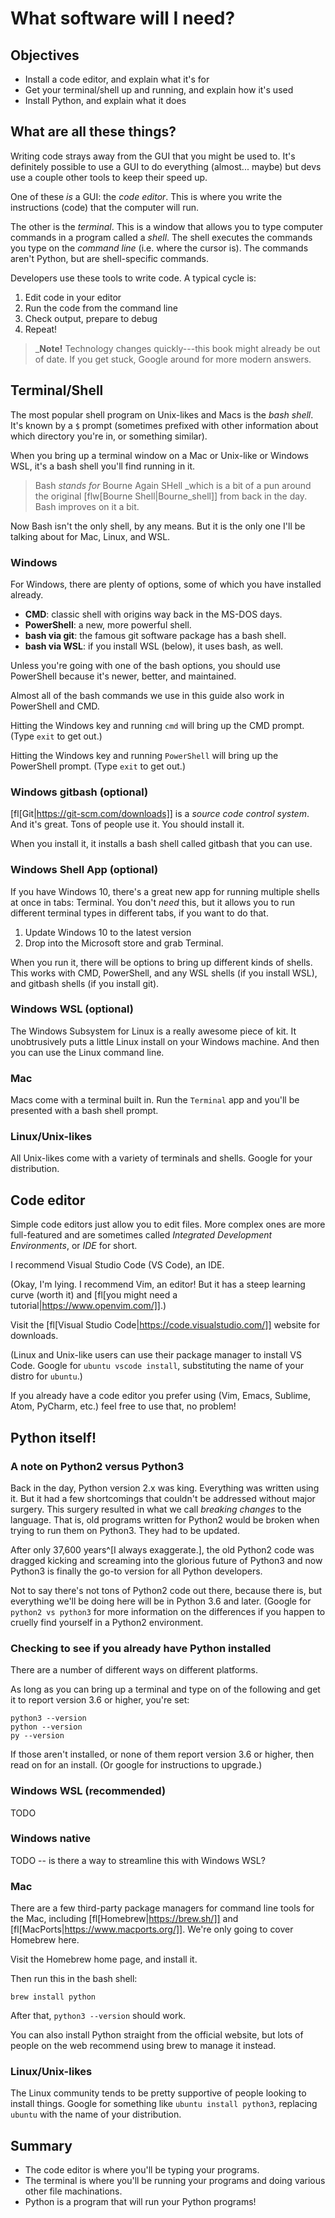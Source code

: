 <!--
vim: ts=4:sw=4:nosi:et:tw=72:spell:nojs
-->

# What software will I need?

## Objectives

* Install a code editor, and explain what it's for
* Get your terminal/shell up and running, and explain how it's used
* Install Python, and explain what it does

## What are all these things?

Writing code strays away from the GUI that you might be used to. It's
definitely possible to use a GUI to do everything (almost... maybe) but
devs use a couple other tools to keep their speed up.

One of these _is_ a GUI: the _code editor_. This is where you write the
instructions (code) that the computer will run.

The other is the _terminal_. This is a window that allows you to type
computer commands in a program called a _shell_. The shell executes the
commands you type on the _command line_ (i.e. where the cursor is). The
commands aren't Python, but are shell-specific commands.

Developers use these tools to write code. A typical cycle is:

1. Edit code in your editor
2. Run the code from the command line
3. Check output, prepare to debug
4. Repeat!

> _**Note!** Technology changes quickly---this book might already be out
> of date. If you get stuck, Google around for more modern answers.

## Terminal/Shell

The most popular shell program on Unix-likes and Macs is the _bash
shell_. It's known by a `$` prompt (sometimes prefixed with other
information about which directory you're in, or something similar).

When you bring up a terminal window on a Mac or Unix-like or Windows
WSL, it's a bash shell you'll find running in it.

> Bash _stands for_ Bourne Again SHell _which is a bit of a pun around
> the original [flw[Bourne Shell|Bourne_shell]] from back in the day.
> Bash improves on it a bit.

Now Bash isn't the only shell, by any means. But it is the only one I'll
be talking about for Mac, Linux, and WSL.

### Windows

For Windows, there are plenty of options, some of which you have
installed already.

* **CMD**: classic shell with origins way back in the MS-DOS days.
* **PowerShell**: a new, more powerful shell.
* **bash via git**: the famous git software package has a bash shell.
* **bash via WSL**: if you install WSL (below), it uses bash, as well.

Unless you're going with one of the bash options, you should use
PowerShell because it's newer, better, and maintained.

Almost all of the bash commands we use in this guide also work in
PowerShell and CMD.

Hitting the Windows key and running `cmd` will bring up the CMD prompt.
(Type `exit` to get out.)

Hitting the Windows key and running `PowerShell` will bring up the
PowerShell prompt. (Type `exit` to get out.)

### Windows gitbash (optional)

[fl[Git|https://git-scm.com/downloads]] is a _source code control
system_. And it's great. Tons of people use it. You should install it.

When you install it, it installs a bash shell called gitbash that you
can use.




### Windows Shell App (optional)

If you have Windows 10, there's a great new app for running multiple
shells at once in tabs: Terminal. You don't _need_ this, but it allows
you to run different terminal types in different tabs, if you want to do
that.

1. Update Windows 10 to the latest version
2. Drop into the Microsoft store and grab Terminal.

When you run it, there will be options to bring up different kinds of
shells. This works with CMD, PowerShell, and any WSL shells (if you
install WSL), and gitbash shells (if you install git).

### Windows WSL (optional)

The Windows Subsystem for Linux is a really awesome piece of kit. It
unobtrusively puts a little Linux install on your Windows machine. And
then you can use the Linux command line.


### Mac

Macs come with a terminal built in. Run the `Terminal` app and you'll be
presented with a bash shell prompt.

### Linux/Unix-likes

All Unix-likes come with a variety of terminals and shells. Google for
your distribution.

## Code editor

Simple code editors just allow you to edit files. More complex ones are
more full-featured and are sometimes called _Integrated Development
Environments_, or _IDE_ for short.

I recommend Visual Studio Code (VS Code), an IDE.

(Okay, I'm lying. I recommend Vim, an editor! But it has a steep
learning curve (worth it) and [fl[you might need a
tutorial|https://www.openvim.com/]].)

Visit the [fl[Visual Studio Code|https://code.visualstudio.com/]]
website for downloads.

(Linux and Unix-like users can use their package manager to install VS
Code. Google for `ubuntu vscode install`, substituting the name of your
distro for `ubuntu`.)

If you already have a code editor you prefer using (Vim, Emacs, Sublime,
Atom, PyCharm, etc.) feel free to use that, no problem!

## Python itself!

### A note on Python2 versus Python3

Back in the day, Python version 2.x was king. Everything was written
using it. But it had a few shortcomings that couldn't be addressed
without major surgery. This surgery resulted in what we call _breaking
changes_ to the language. That is, old programs written for Python2
would be broken when trying to run them on Python3. They had to be
updated.

After only 37,600 years^[I always exaggerate.], the old Python2 code was
dragged kicking and screaming into the glorious future of Python3 and
now Python3 is finally the go-to version for all Python developers.

Not to say there's not tons of Python2 code out there, because there is,
but everything we'll be doing here will be in Python 3.6 and later.
(Google for `python2 vs python3` for more information on the differences
if you happen to cruelly find yourself in a Python2 environment.

### Checking to see if you already have Python installed

There are a number of different ways on different platforms.

As long as you can bring up a terminal and type on of the following and
get it to report version 3.6 or higher, you're set:

```
python3 --version
python --version
py --version
```

If those aren't installed, or none of them report version 3.6 or higher,
then read on for an install. (Or google for instructions to upgrade.)


### Windows WSL (recommended)

TODO

### Windows native

TODO -- is there a way to streamline this with Windows WSL?

### Mac

There are a few third-party package managers for command line tools for
the Mac, including [fl[Homebrew|https://brew.sh/]] and
[fl[MacPorts|https://www.macports.org/]]. We're only going to cover
Homebrew here.

Visit the Homebrew home page, and install it.

Then run this in the bash shell:

```
brew install python
```

After that, `python3 --version` should work.

You can also install Python straight from the official website, but lots
of people on the web recommend using brew to manage it instead.

### Linux/Unix-likes

The Linux community tends to be pretty supportive of people looking to
install things. Google for something like `ubuntu install python3`,
replacing `ubuntu` with the name of your distribution.

## Summary

* The code editor is where you'll be typing your programs.
* The terminal is where you'll be running your programs and doing
  various other file machinations.
* Python is a program that will run your Python programs!

